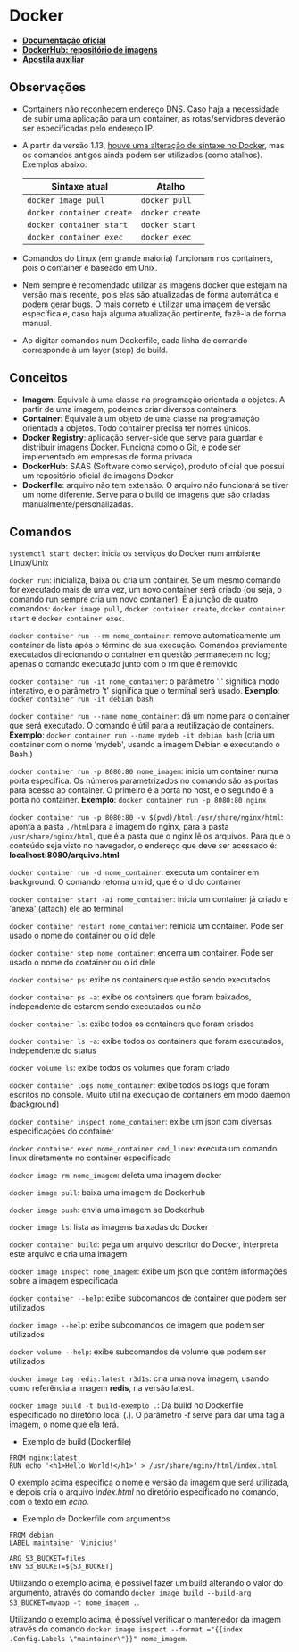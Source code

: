 # Docker

- **[Documentação oficial](https://docs.docker.com/engine/reference/run/)**
- **[DockerHub: repositório de imagens](https://hub.docker.com/)**
- **[Apostila auxiliar](http://files.cod3r.com.br/apostila-docker.pdf)**

## Observações

- Containers não reconhecem endereço DNS. Caso haja a necessidade de subir uma aplicação para um container, as rotas/servidores deverão ser especificadas pelo endereço IP.

- A partir da versão 1.13, [houve uma alteração de sintaxe no Docker](https://blog.docker.com/2017/01/whats-new-in-docker-1-13/#h.yuluxi90h1om), mas os comandos antigos ainda podem ser utilizados (como atalhos). Exemplos abaixo:

    | Sintaxe atual | Atalho |
    | ------------ | ------------ |
    | `docker image pull`  | `docker pull`  |
    | `docker container create`  | `docker create`  |
    | `docker container start`  | `docker start`  |
    | `docker container exec`  | `docker exec`  |

- Comandos do Linux (em grande maioria) funcionam nos containers, pois o container é baseado em Unix.

- Nem sempre é recomendado utilizar as imagens docker que estejam na versão mais recente, pois elas são atualizadas de forma automática e podem gerar bugs. O mais correto é utilizar uma imagem de versão específica e, caso haja alguma atualização pertinente, fazê-la de forma manual.

- Ao digitar comandos num Dockerfile, cada linha de comando corresponde à um layer (step) de build.

## Conceitos

- **Imagem**: Equivale à uma classe na programação orientada a objetos. A partir de uma imagem, podemos criar diversos containers.
- **Container**: Equivale à um objeto de uma classe na programação orientada a objetos. Todo container precisa ter nomes únicos.
- **Docker Registry**: aplicação server-side que serve para guardar e distribuir imagens Docker. Funciona como o Git, e pode ser implementado em empresas de forma privada
- **DockerHub**: SAAS (Software como serviço), produto oficial que possui um repositório oficial de imagens Docker
- **Dockerfile**: arquivo não tem extensão. O arquivo não funcionará se tiver um nome diferente. Serve para o build de imagens que são criadas manualmente/personalizadas.

## Comandos

`systemctl start docker`: inicia os serviços do Docker num ambiente Linux/Unix

`docker run`: inicializa, baixa ou cria um container. Se um mesmo comando for executado mais de uma vez, um novo container será criado (ou seja, o comando run sempre cria um novo container). É a junção de quatro comandos: `docker image pull`, `docker container create`, `docker container start` e `docker container exec`.

`docker container run --rm nome_container`: remove automaticamente um container da lista após o término de sua execução. Comandos previamente executados direcionando o container em questão permanecem no log; apenas o comando executado junto com o rm que é removido

`docker container run -it nome_container`: o parâmetro 'i' significa modo interativo, e o parâmetro 't' significa que o terminal será usado.
**Exemplo**: `docker container run -it debian bash`

`docker container run --name nome_container`: dá um nome para o container que será executado. O comando é útil para a reutilização de containers.
**Exemplo**: `docker container run --name mydeb -it debian bash` (cria um container com o nome 'mydeb', usando a imagem Debian e executando o Bash.)

`docker container run -p 8080:80 nome_imagem`: inicia um container numa porta específica. Os números parametrizados no comando são as portas para acesso ao container. O primeiro é a porta no host, e o segundo é a porta no container. **Exemplo**: `docker container run -p 8080:80 nginx`

`docker container run -p 8080:80 -v $(pwd)/html:/usr/share/nginx/html`: aponta a pasta `./html`para a imagem do nginx, para a pasta `/usr/share/nginx/html`, que é a pasta que o nginx lê os arquivos. Para que o conteúdo seja visto no navegador, o endereço que deve ser acessado é: **localhost:8080/arquivo.html**

`docker container run -d nome_container`: executa um container em background. O comando retorna um id,  que é o id do container

`docker container start -ai nome_container`: inicia um container já criado e 'anexa' (attach) ele ao terminal

`docker container restart nome_container`: reinicia um container. Pode ser usado o nome do container ou o id dele

`docker container stop nome_container`: encerra um container. Pode ser usado o nome do container ou o id dele

`docker container ps`: exibe os containers que estão sendo executados

`docker container ps -a`: exibe os containers que foram baixados, independente de estarem sendo executados ou não

`docker container ls`: exibe todos os containers que foram criados

`docker container ls -a`: exibe todos os containers que foram executados, independente do status

`docker volume ls`: exibe todos os volumes que foram criado

`docker container logs nome_container`: exibe todos os logs que foram escritos no console. Muito útil na execução de containers em modo daemon (background)

`docker container inspect nome_container`: exibe um json com diversas especificações do container

`docker container exec nome_container cmd_linux`: executa um comando linux diretamente no container especificado

`docker image rm nome_imagem`: deleta uma imagem docker

`docker image pull`: baixa uma imagem do Dockerhub

`docker image push`: envia uma imagem ao Dockerhub

`docker image ls`: lista as imagens baixadas do Docker

`docker container build`: pega um arquivo descritor do Docker, interpreta este arquivo e cria uma imagem

`docker image inspect nome_imagem`: exibe um json que contém informações sobre a imagem especificada

`docker container --help`: exibe subcomandos de container que podem ser utilizados

`docker image --help`: exibe subcomandos de imagem que podem ser utilizados

`docker volume --help`: exibe subcomandos de volume que podem ser utilizados

`docker image tag redis:latest r3d1s`: cria uma nova imagem, usando como referência a imagem **redis**, na versão latest.

`docker image build -t build-exemplo .`: Dá build no Dockerfile especificado no diretório local (.). O parâmetro *-t* serve para dar uma tag à imagem, o nome que ela terá.

- Exemplo de build (Dockerfile)

 ```docker
 FROM nginx:latest
 RUN echo '<h1>Hello World!</h1>' > /usr/share/nginx/html/index.html
 ```

 O exemplo acima especifica o nome e versão da imagem que será utilizada, e depois cria o arquivo *index.html* no diretório especificado no comando, com o texto em *echo*.

- Exemplo de Dockerfile com argumentos

 ```docker
 FROM debian
 LABEL maintainer 'Vinicius'

 ARG S3_BUCKET=files
 ENV S3_BUCKET=${S3_BUCKET}
 ```

 Utilizando o exemplo acima, é possível fazer um build alterando o valor do argumento, através do comando `docker image build --build-arg S3_BUCKET=myapp -t nome_imagem .`.

 Utilizando o exemplo acima, é possível verificar o mantenedor da imagem através do comando `docker image inspect --format ="{{index .Config.Labels \"maintainer\"}}" nome_imagem`.
